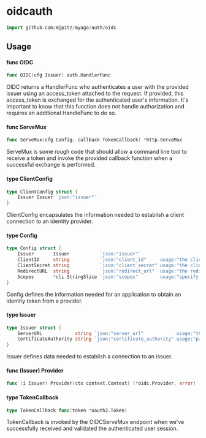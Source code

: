# oidcauth




```go
import github.com/mjpitz/myago/auth/oidc
```

## Usage

#### func  OIDC

```go
func OIDC(cfg Issuer) auth.HandlerFunc
```
OIDC returns a HandlerFunc who authenticates a user with the provided issuer
using an access_token attached to the request. If provided, this access_token is
exchanged for the authenticated user's information. It's important to know that
this function does not handle authorization and requires an additional
HandleFunc to do so.

#### func  ServeMux

```go
func ServeMux(cfg Config, callback TokenCallback) *http.ServeMux
```
ServeMux is some rough code that should allow a command line tool to receive a
token and invoke the provided callback function when a successful exchange is
performed.

#### type ClientConfig

```go
type ClientConfig struct {
	Issuer Issuer `json:"issuer"`
}
```

ClientConfig encapsulates the information needed to establish a client
connection to an identity provider.

#### type Config

```go
type Config struct {
	Issuer       Issuer           `json:"issuer"`
	ClientID     string           `json:"client_id"     usage:"the client_id associated with this service"`
	ClientSecret string           `json:"client_secret" usage:"the client_secret associated with this service"`
	RedirectURL  string           `json:"redirect_url"  usage:"the redirect_url used by this service to obtain a token"`
	Scopes       *cli.StringSlice `json:"scopes"        usage:"specify the scopes that this authorization requires"     default:"openid,profile,email"`
}
```

Config defines the information needed for an application to obtain an identity
token from a provider.

#### type Issuer

```go
type Issuer struct {
	ServerURL            string `json:"server_url"            usage:"the address of the server where user authentication is performed"`
	CertificateAuthority string `json:"certificate_authority" usage:"path pointing to a file containing the certificate authority data for the server"`
}
```

Issuer defines data needed to establish a connection to an issuer.

#### func (Issuer) Provider

```go
func (i Issuer) Provider(ctx context.Context) (*oidc.Provider, error)
```

#### type TokenCallback

```go
type TokenCallback func(token *oauth2.Token)
```

TokenCallback is invoked by the OIDCServeMux endpoint when we've successfully
received and validated the authenticated user session.
